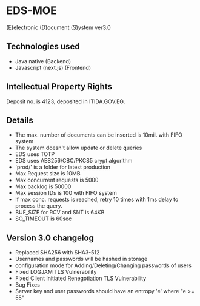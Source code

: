 # EDS-MOE
(E)electronic (D)ocument (S)ystem ver3.0

## Technologies used
- Java native (Backend)
- Javascript (next.js) (Frontend)

## Intellectual Property Rights
Deposit no. is 4123, deposited in ITIDA.GOV.EG.

## Details
- The max. number of documents can be inserted is 10mil. with FIFO system
- The system doesn't allow update or delete queries
- EDS uses TOTP
- EDS uses AES256/CBC/PKCS5 crypt algorithm
- 'prod/' is a folder for latest production
- Max Request size is 10MB
- Max concurrent requests is 5000
- Max backlog is 50000
- Max session IDs is 100 with FIFO system
- If max conc. requests is reached, retry 10 times with 1ms delay to process the query.
- BUF_SIZE for RCV and SNT is 64KB
- SO_TIMEOUT is 60sec

## Version 3.0 changelog
- Replaced SHA256 with SHA3-512
- Usernames and passwords will be hashed in storage
- configuration mode for Adding/Deleting/Changing passwords of users
- Fixed LOGJAM TLS Vulnerability
- Fixed Client Initiated Renegotiation TLS Vulnerability
- Bug Fixes
- Server key and user passwords should have an entropy 'e' where "e >= 55"